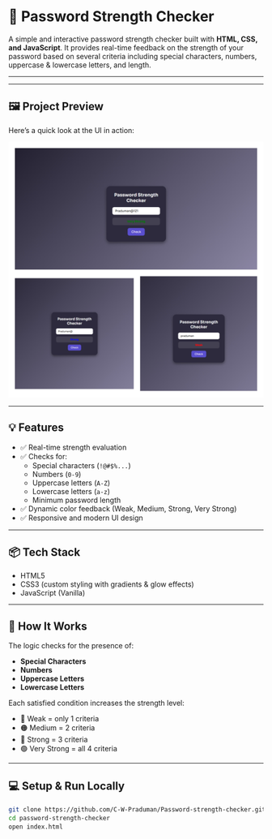# 🔐 Password Strength Checker

A simple and interactive password strength checker built with **HTML, CSS, and JavaScript**. It provides real-time feedback on the strength of your password based on several criteria including special characters, numbers, uppercase & lowercase letters, and length.

---



---

## 🖼️ Project Preview

Here’s a quick look at the UI in action:

![Password Strength Checker UI](passwordchecker.jpg)

---

## 💡 Features

- ✅ Real-time strength evaluation
- ✅ Checks for:
  - Special characters (`!@#$%...`)
  - Numbers (`0-9`)
  - Uppercase letters (`A-Z`)
  - Lowercase letters (`a-z`)
  - Minimum password length
- ✅ Dynamic color feedback (Weak, Medium, Strong, Very Strong)
- ✅ Responsive and modern UI design

---

## 📦 Tech Stack

- HTML5
- CSS3 (custom styling with gradients & glow effects)
- JavaScript (Vanilla)

---

## 🧠 How It Works

The logic checks for the presence of:
- **Special Characters**
- **Numbers**
- **Uppercase Letters**
- **Lowercase Letters**

Each satisfied condition increases the strength level:
- 🔴 Weak = only 1 criteria
- 🟠 Medium = 2 criteria
- 🔵 Strong = 3 criteria
- 🟢 Very Strong = all 4 criteria

---



## 💻 Setup & Run Locally

```bash
git clone https://github.com/C-W-Praduman/Password-strength-checker.git
cd password-strength-checker
open index.html
